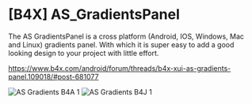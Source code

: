 # [B4X] AS_GradientsPanel
The AS GradientsPanel is a cross platform (Android, IOS, Windows, Mac and Linux) gradients panel. With which it is super easy to add a good looking design to your project with little effort.

https://www.b4x.com/android/forum/threads/b4x-xui-as-gradients-panel.109018/#post-681077

![AS Gradients B4A 1](https://github.com/StolteX/AS_GradientsPanel/assets/79589469/c3253f45-c231-43dd-9d06-9c871e99b01f)
![AS Gradients B4J 1](https://github.com/StolteX/AS_GradientsPanel/assets/79589469/4616a082-d63f-4627-80c4-d7282b881320)
